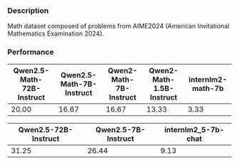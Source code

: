 ### Description

Math dataset composed of problems from AIME2024 (American Invitational Mathematics Examination 2024). 

### Performance

| Qwen2.5-Math-72B-Instruct | Qwen2.5-Math-7B-Instruct | Qwen2-Math-7B-Instruct | Qwen2-Math-1.5B-Instruct | internlm2-math-7b |
| ----------- | ----------- | ----------- | ----------- | ----------- |
| 20.00 | 16.67 | 16.67 | 13.33 | 3.33 |

| Qwen2.5-72B-Instruct | Qwen2.5-7B-Instruct | internlm2_5-7b-chat |
| ----------- | ----------- |  ----------- |
| 31.25 | 26.44 | 9.13 |
